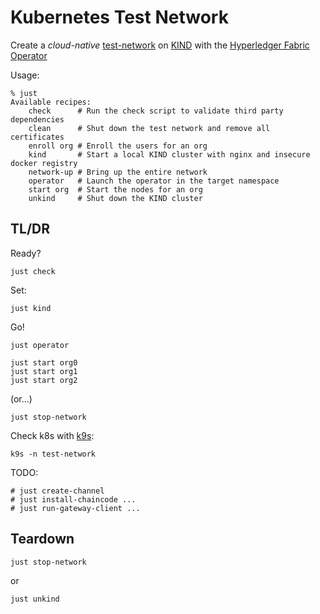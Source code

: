 # Kubernetes Test Network

Create a _cloud-native_ [test-network](https://github.com/hyperledger/fabric-samples/tree/main/test-network) on [KIND](https://kind.sigs.k8s.io) with the [Hyperledger Fabric Operator](https://github.com/hyperledger-labs/fabric-operator)  

Usage:
```shell
% just 
Available recipes:
    check      # Run the check script to validate third party dependencies
    clean      # Shut down the test network and remove all certificates
    enroll org # Enroll the users for an org
    kind       # Start a local KIND cluster with nginx and insecure docker registry
    network-up # Bring up the entire network
    operator   # Launch the operator in the target namespace
    start org  # Start the nodes for an org
    unkind     # Shut down the KIND cluster
```


## TL/DR

Ready?
```shell
just check 
```

Set:
```shell
just kind 
```

Go!
```shell
just operator

just start org0
just start org1
just start org2
```

(or...) 
```shell
just stop-network
```


Check k8s with [k9s](https://k9scli.io/topics/install/):  
```shell
k9s -n test-network
```



TODO: 
```shell
# just create-channel
# just install-chaincode ... 
# just run-gateway-client ... 
```



## Teardown

```shell
just stop-network
```
or
```shell
just unkind
```
